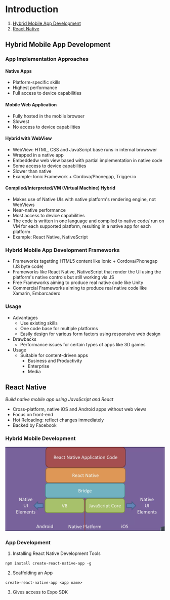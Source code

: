 # Introduction
1. [Hybrid Mobile App Development](#hybrid-mobile-app-development)
2. [React Native](#react-native)

## Hybrid Mobile App Development
### App Implementation Approaches
#### Native Apps
- Platform-specific skills
- Highest performance
- Full access to device capabilities

#### Mobile Web Application
- Fully hosted in the mobile browser
- Slowest
- No access to device capabilities

#### Hybrid with WebView
- WebView: HTML, CSS and JavaScript base runs in internal browswer
- Wrapped in a native app
- Embeddedw web view based with partial implementation in native code
- Some access to device capabilities
- Slower than native
- Example: Ionic Framework + Cordova/Phonegap, Trigger.io

#### Compiled/Interpreted/VM (Virtual Machine) Hybrid
- Makes use of Native UIs with native platform's rendering engine, not WebViews
- Near-native performance
- Most access to device capabilities
- The code is written in one language and compiled to native code/ run on VM for each supported platform, resulting in a native app for each platform
- Example: React Native, NativeScript

### Hybrid Mobile App Development Frameworks
- Frameworks tagetting HTML5 content like Ionic + Cordova/Phonegap (JS byte code)
- Frameworks like React Native, NativeScript that render the UI using the platform's native controls but still working via JS
- Free Frameworks aiming to produce real native code like Unity
- Commercial Frameworks aiming to produce real native code like Xamarin, Embarcadero

### Usage
- Advantages
  - Use existing skills
  - One code base for multiple platforms
  - Easily design for various form factors using responsive web design
- Drawbacks
  - Performance issues for certain types of apps like 3D games
- Usage
  - Suitable for content-driven apps
    - Business and Productivity
    - Enterprise
    - Media
  
## React Native
_Build native mobile app using JavaScript and React_
- Cross-platform, native iOS and Android apps without  web views
- Focus on front-end
- Hot Reloading: reflect changes immediately
- Backed by Facebook

### Hybrid Mobile Development
<img src="hybrid.png" width="600px">

### App Development
1. Installing React Native Development Tools
```shell
npm install create-react-native-app -g
```
2. Scaffolding an App
```shell
create-react-native-app <app name>
```
3. Gives access to Expo SDK

